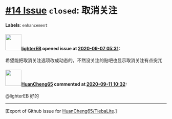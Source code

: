 # [\#14 Issue](https://github.com/HuanCheng65/TiebaLite/issues/14) `closed`: 取消关注
**Labels**: `enhancement`


#### <img src="https://avatars.githubusercontent.com/u/31654864?u=8e218cd44bc251c174ec0b0ab93d26550a9ba980&v=4" width="50">[lighterEB](https://github.com/lighterEB) opened issue at [2020-09-07 05:31](https://github.com/HuanCheng65/TiebaLite/issues/14):

希望能把取消关注选项改成动态的，不然没关注的贴吧也显示取消关注有点突兀

#### <img src="https://avatars.githubusercontent.com/u/22636177?u=5e5e656c62ba51f1661d80a6a0fd9ec098e5023b&v=4" width="50">[HuanCheng65](https://github.com/HuanCheng65) commented at [2020-09-11 10:32](https://github.com/HuanCheng65/TiebaLite/issues/14#issuecomment-691017016):

@lighterEB 好的


-------------------------------------------------------------------------------



[Export of Github issue for [HuanCheng65/TiebaLite](https://github.com/HuanCheng65/TiebaLite).]
